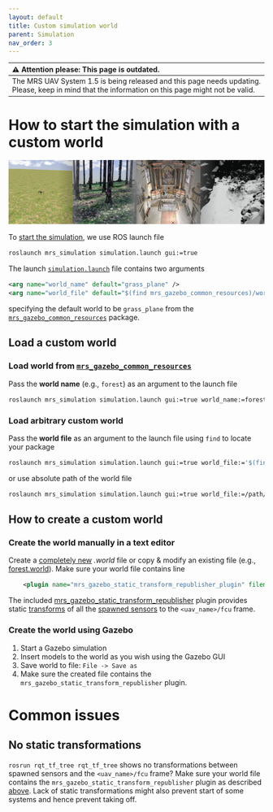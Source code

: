 ```yaml
---
layout: default
title: Custom simulation world
parent: Simulation
nav_order: 3
---
```


| :warning: **Attention please: This page is outdated.**                                                                                           |
| :---                                                                                                                                             |
| The MRS UAV System 1.5 is being released and this page needs updating. Please, keep in mind that the information on this page might not be valid. |

# How to start the simulation with a custom world
 
![](fig/custom_world.jpg)

To [start the simulation](https://ctu-mrs.github.io/docs/simulation/howto.html), we use ROS launch file
```bash
roslaunch mrs_simulation simulation.launch gui:=true
```
The launch [`simulation.launch`](https://github.com/ctu-mrs/mrs_simulation/blob/master/launch/simulation.launch) file contains two arguments
```xml
<arg name="world_name" default="grass_plane" />
<arg name="world_file" default="$(find mrs_gazebo_common_resources)/worlds/$(arg world_name).world" />
```
specifying the default world to be `grass_plane` from the [`mrs_gazebo_common_resources`](https://github.com/ctu-mrs/mrs_gazebo_common_resources) package.

## Load a custom world

### Load world from [`mrs_gazebo_common_resources`](https://github.com/ctu-mrs/mrs_gazebo_common_resources/tree/master/worlds)
Pass the **world name** (e.g., `forest`) as an argument to the launch file
```bash
roslaunch mrs_simulation simulation.launch gui:=true world_name:=forest
```

### Load arbitrary custom world
Pass the **world file** as an argument to the launch file using `find` to locate your package
```bash
roslaunch mrs_simulation simulation.launch gui:=true world_file:='$(find custom_gazebo_resources)/worlds/custom_world.world'
```
or use absolute path of the world file
```bash
roslaunch mrs_simulation simulation.launch gui:=true world_file:=/path/to/world/custom_world.world
```

## How to create a custom world

### Create the world manually in a text editor
Create a [completely new](http://gazebosim.org/tutorials/?tut=ros_roslaunch#CreatingaCustomWorldFile) *.world* file or copy & modify an existing file (e.g., [forest.world](https://github.com/ctu-mrs/mrs_gazebo_common_resources/blob/master/worlds/forest.world)).
Make sure your world file contains line
```xml
    <plugin name="mrs_gazebo_static_transform_republisher_plugin" filename="libMRSGazeboStaticTransformRepublisher.so"/>
```
The included [mrs_gazebo_static_transform_republisher](https://github.com/ctu-mrs/mrs_gazebo_common_resources/blob/master/src/world_plugins/static_transform_republisher.cpp) plugin provides static [transforms](https://ctu-mrs.github.io/docs/system/frames_of_reference.html) of all the [spawned sensors](https://ctu-mrs.github.io/docs/simulation/howto.html#2-spawn-a-drone-drones) to the `<uav_name>/fcu` frame.

### Create the world using Gazebo
1. Start a Gazebo simulation
2. Insert models to the world as you wish using the Gazebo GUI
3. Save world to file: `File -> Save as`
4. Make sure the created file contains the `mrs_gazebo_static_transform_republisher` plugin.

# Common issues

## No static transformations
`rosrun rqt_tf_tree rqt_tf_tree` shows no transformations between spawned sensors and the `<uav_name>/fcu` frame?
Make sure your world file contains the `mrs_gazebo_static_transform_republisher` plugin as described [above](https://ctu-mrs.github.io/docs/simulation/custom_world.html#create-the-world-manually-in-a-text-editor).
Lack of static transformations might also prevent start of some systems and hence prevent taking off.



